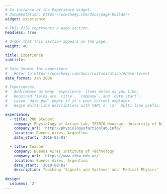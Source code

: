 ```yaml
---
# An instance of the Experience widget.
# Documentation: https://wowchemy.com/docs/page-builder/
widget: experience

# This file represents a page section.
headless: true

# Order that this section appears on the page.
weight: 40

title: Experience
subtitle:

# Date format for experience
#   Refer to https://wowchemy.com/docs/customization/#date-format
date_format: Jan 2006

# Experiences.
#   Add/remove as many `experience` items below as you like.
#   Required fields are `title`, `company`, and `date_start`.
#   Leave `date_end` empty if it's your current employer.
#   Begin multi-line descriptions with YAML's `|2-` multi-line prefix.

experience:
  - title: PhD Student
    company: Physiology of Action Lab, IFIBIO Houssay, University of Buenos Aires
    company_url: 'http://physiologyofactionlab.info/'
    location: Buenos Aires, Argentina
    date_start: '2016-02-01'

  - title: Teacher
    company: Buenos Aires Institute of Technology 
    company_url: 'https://www.itba.edu.ar/'
    location: Buenos Aires, Argentina
    date_start: '2019-08-01'
    description: Teaching 'Signals and Systems' and 'Medical Physics' for Bioengineering.
    
design:
  columns: '2'
---
```

